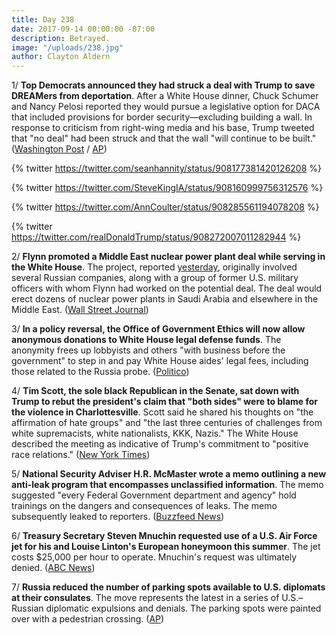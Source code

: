```yaml
---
title: Day 238
date: 2017-09-14 00:00:00 -07:00
description: Betrayed.
image: "/uploads/238.jpg"
author: Clayton Aldern
---
```


1/ **Top Democrats announced they had struck a deal with Trump to save DREAMers from deportation**. After a White House dinner, Chuck Schumer and Nancy Pelosi reported they would pursue a legislative option for DACA that included provisions for border security—excluding building a wall. In response to criticism from right-wing media and his base, Trump tweeted that "no deal" had been struck and that the wall "will continue to be built." ([Washington Post](https://www.washingtonpost.com/news/powerpost/wp/2017/09/13/trump-top-democrats-agree-to-work-on-deal-to-save-daca/) / [AP](https://apnews.com/5ac2b359ee2a48ce8c9b08d5c77ae253/Democrats-say-they-have-deal-with-Trump-on-young-immigrants))

{% twitter https://twitter.com/seanhannity/status/908177381420126208 %}

{% twitter https://twitter.com/SteveKingIA/status/908160999756312576 %}

{% twitter https://twitter.com/AnnCoulter/status/908285561194078208 %}

{% twitter https://twitter.com/realDonaldTrump/status/908272007011282944 %}

2/ **Flynn promoted a Middle East nuclear power plant deal while serving in the White House**. The project, reported [yesterday](https://whatthefuckjusthappenedtoday.com/2017/09/13/day-237/), originally involved several Russian companies, along with a group of former U.S. military officers with whom Flynn had worked on the potential deal. The deal would erect dozens of nuclear power plants in Saudi Arabia and elsewhere in the Middle East. ([Wall Street Journal](https://www.wsj.com/amp/articles/flynn-promoted-nuclear-plant-project-while-in-white-house-1505328226))

3/ **In a policy reversal, the Office of Government Ethics will now allow anonymous donations to White House legal defense funds**. The anonymity frees up lobbyists and others "with business before the government" to step in and pay White House aides' legal fees, including those related to the Russia probe. ([Politico](http://www.politico.com/story/2017/09/13/trump-ethics-watchdog-legal-defense-242690))

4/ **Tim Scott, the sole black Republican in the Senate, sat down with Trump to rebut the president's claim that "both sides" were to blame for the violence in Charlottesville**. Scott said he shared his thoughts on "the affirmation of hate groups" and "the last three centuries of challenges from white supremacists, white nationalists, KKK, Nazis." The White House described the meeting as indicative of Trump's commitment to "positive race relations." ([New York Times](https://www.nytimes.com/2017/09/13/us/politics/trump-tim-scott-charlottesville-race.html))

5/ **National Security Adviser H.R. McMaster wrote a memo outlining a new anti-leak program that encompasses unclassified information**. The memo suggested "every Federal Government department and agency" hold trainings on the dangers and consequences of leaks. The memo subsequently leaked to reporters. ([Buzzfeed News](https://www.buzzfeed.com/chrisgeidner/trump-administration-launches-broad-new-anti-leak-program))

6/ **Treasury Secretary Steven Mnuchin requested use of a U.S. Air Force jet for his and Louise Linton's European honeymoon this summer**. The jet costs $25,000 per hour to operate. Mnuchin's request was ultimately denied. ([ABC News](http://abcnews.go.com/Politics/treasury-secretary-mnuchin-requested-government-jet-european-honeymoon/story?id=49777076))

7/ **Russia reduced the number of parking spots available to U.S. diplomats at their consulates**. The move represents the latest in a series of U.S.–Russian diplomatic expulsions and denials. The parking spots were painted over with a pedestrian crossing. ([AP](https://www.apnews.com/bbbebd185ddc4d348eb49263e7bc2dc9/Russia-reduces-parking-spaces-at-US-consulates))